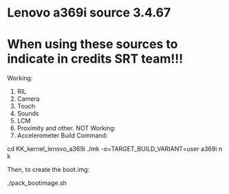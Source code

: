 Lenovo a369i source 3.4.67
===============
When using these sources to indicate in credits SRT team!!!
===============
Working:
1) RIL
2) Camera
3) Touch
4) Sounds
5) LCM
6) Proximity
and other.
NOT Working:
1) Accelerometer
Build Command:

cd KK_kernel_lenovo_a369i
./mk -o=TARGET_BUILD_VARIANT=user a369i n k

Then, to create the boot.img:

./pack_bootimage.sh

